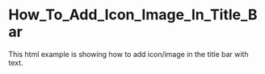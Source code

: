 # How_To_Add_Icon_Image_In_Title_Bar
This html example is showing how to add icon/image in the title bar with text.
